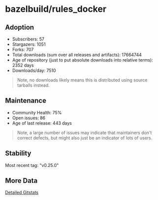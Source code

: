 # bazelbuild/rules_docker

## Adoption

- Subscribers: 57
- Stargazers: 1051
- Forks: 707
- Total downloads (sum over all releases and artifacts): 17664744
- Age of repository (just to put absolute downloads into relative terms): 2352 days
- Downloads/day: 7510

> Note, no downloads likely means this is distributed using source tarballs instead.

## Maintenance

- Community Health: 75%
- Open issues: 86
- Age of last release: 443 days

> Note, a large number of issues may indicate that maintainers don't correct defects, but might also
> just be an indicator of lots of users.

## Stability

Most recent tag: "v0.25.0"

## More Data

[Detailed Gitstats](/bazel-catalog/gitstats/bazelbuild/rules_docker)


